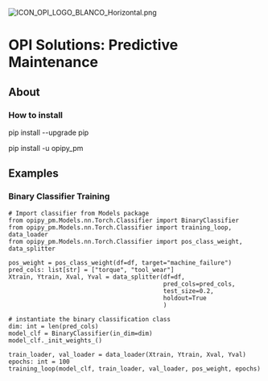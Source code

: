 ![ICON_OPI_LOGO_BLANCO_Horizontal.png](ICON_OPI_LOGO_BLANCO_Horizontal.png)

# OPI Solutions: Predictive Maintenance 

## About

### How to install

pip install --upgrade pip

pip install -u opipy_pm

## Examples

### Binary Classifier Training

```{python}
# Import classifier from Models package
from opipy_pm.Models.nn.Torch.Classifier import BinaryClassifier
from opipy_pm.Models.nn.Torch.Classifier import training_loop, data_loader
from opipy_pm.Models.nn.Torch.Classifier import pos_class_weight, data_splitter

pos_weight = pos_class_weight(df=df, target="machine_failure")
pred_cols: list[str] = ["torque", "tool_wear"]
Xtrain, Ytrain, Xval, Yval = data_splitter(df=df,
                                           pred_cols=pred_cols,
                                           test_size=0.2,
                                           holdout=True
                                           )

# instantiate the binary classification class
dim: int = len(pred_cols)
model_clf = BinaryClassifier(in_dim=dim)
model_clf._init_weights_()

train_loader, val_loader = data_loader(Xtrain, Ytrain, Xval, Yval)
epochs: int = 100
training_loop(model_clf, train_loader, val_loader, pos_weight, epochs)
```